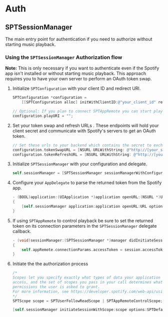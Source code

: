 # Auth

## SPTSessionManager

The main entry point for authentication if you need to authorize without starting music playback.

### Using the  `SPTSessionManager`  Authorization flow

**Note:** This is only necessary if you want to authenticate even if the Spotify app isn't installed or without starting music playback. This approach requires you to have your own server to perform an OAuth token swap.

1. Initialize `SPTConfiguration` with your client ID and redirect URI.

    ```objective-c
    SPTConfiguration *configuration =
        [[SPTConfiguration alloc] initWithClientID:@"your_client_id" redirectURL:[NSURL urlWithString:@"your_redirect_uri"]];

    // Optional: If you plan to connect SPTAppRemote you can start playback during authorization by setting playURI to a non-nil string. If Spotify is already playing it will continue playing even though a URI is provided.
    configuration.playURI = "";
    ```

2. Set your token swap and refresh URLs . These endpoints will hold your client secret and communicate with Spotify's servers to get an OAuth token.

    ```objective-c
    // Set these urls to your backend which contains the secret to exchange for an access token
    configuration.tokenSwapURL = [NSURL URLWithString: @"http://[your_server]/swap"];
    configuration.tokenRefreshURL = [NSURL URLWithString: @"http://[your_server]/refresh"];
    ```

3. Initialize `SPTSessionManager` with your configuration and delegate.

    ```objective-c
    self.sessionManager = [SPTSessionManager sessionManagerWithConfiguration:configuration delegate:self];
    ```

4. Configure your `AppDelegate` to parse the returned token from the Spotify app.

    ```objective-c
    - (BOOL)application:(UIApplication *)application openURL:(NSURL *)URL options:(NSDictionary<UIApplicationOpenURLOptionsKey, id> *)options
    {
        [self.sessionManager application:application openURL:URL options:options];
    }
    ```

5. If using `SPTAppRemote` to control playback be sure to set the returned token on its connection parameters in the `SPTSessionManager` delegate callback.

    ```objective-c
    - (void)sessionManager:(SPTSessionManager *)manager didInitiateSession:(SPTSession *)session
    {
        self.appRemote.connectionParams.accessToken = session.accessToken
    }
    ```

6. Initiate the the authorization process

    ```objective-c
    /*
    Scopes let you specify exactly what types of data your application wants to
    access, and the set of scopes you pass in your call determines what access
    permissions the user is asked to grant.
    For more information, see https://developer.spotify.com/web-api/using-scopes/.
    */
    SPTScope scope = SPTUserFollowReadScope | SPTAppRemoteControlScope;

    [self.sessionManager initiateSessionWithScope:scope options:SPTDefaultAuthorizationOption];
    ```
